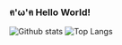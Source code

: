 ### ฅ'ω'ฅ Hello World!

![Github stats](https://github-readme-stats.vercel.app/api?username=moeshin&show_icons=true&count_private=true) ![Top Langs](https://github-readme-stats.vercel.app/api/top-langs/?username=moeshin&layout=compact)

